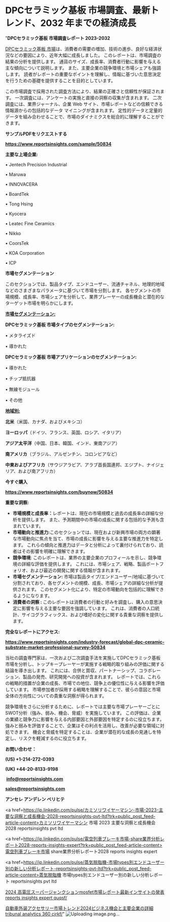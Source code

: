 # DPCセラミック基板 市場調査、最新トレンド、2032 年までの経済成長

"<strong>DPCセラミック基板 市場調査レポート 2023-2032</strong>

<a href=https://www.reportsinsights.com/sample/50834>DPCセラミック基板 市場</a>は、消費者の需要の増加、技術の進歩、良好な経済状況などの要因により、近年大幅に成長しました。 このレポートは、市場調査の結果の分析を提供します。 通貨のサイズ、成長率、消費者行動に影響を与える主な傾向について説明します。 また、主要企業の競争環境と市場シェアも強調します。 読者がレポートの重要なポイントを理解し、情報に基づいた意思決定を行うための基礎を提供することを目的としています。

この市場調査で採用された調査方法により、結果の正確さと信頼性が保証されます。 一次調査には、アンケートの実施と直接の洞察の収集が含まれます。 二次調査には、業界ジャーナル、企業 Web サイト、市場レポートなどの信頼できる情報源からの包括的なデータ マイニングが含まれます。 定性的データと定量的データを組み合わせることで、市場のダイナミクスを総合的に理解することができます。

<strong><b>サンプルPDFをリクエストする</b></strong>

<a href=https://www.reportsinsights.com/sample/50834><strong><u>https://www.reportsinsights.com/sample/50834</u></strong></a>

<strong>主要な上場企業:</strong>

• Jentech Precision Industrial

• Maruwa

• INNOVACERA

• BoardTek

• Tong Hsing

• Kyocera

• Leatec Fine Ceramics

• Nikko

• CoorsTek

• KOA Corporation

• ICP

<strong>市場セグメンテーション</strong>

このセクションでは、製品タイプ、エンドユーザー、流通チャネル、地理的地域などのさまざまなパラメータに基づいて市場を分割します。 各セグメントの市場規模、成長率、市場シェアを分析して、業界プレーヤーの成長機会と潜在的なターゲット市場を明らかにします。

<strong><u>市場セグメンテーション</u></strong><strong><u>:</u></strong>

<strong>DPCセラミック基板 市場タイプのセグメンテーション:</strong>

• メタライズド

• 導かれた

<strong>DPCセラミック基板 市場アプリケーションのセグメンテーション:</strong>

• 導かれた

• チップ抵抗器

• 無線モジュール

• その他

<strong><u>地域別</u></strong><strong><u>:</u></strong>

<strong>北米</strong>（米国、カナダ、およびメキシコ）

<strong>ヨーロッパ</strong>（ドイツ、フランス、英国、ロシア、イタリア）

<strong>アジア太平洋</strong>（中国、日本、韓国、インド、東南アジア）

<strong>南アメリカ</strong>（ブラジル、アルゼンチン、コロンビアなど）

<strong>中東およびアフリカ</strong>（サウジアラビア、アラブ首長国連邦、エジプト、ナイジェリア、および南アフリカ）

<strong>今すぐ購入</strong>

<a href=https://www.reportsinsights.com/buynow/50834><strong><u>https://www.reportsinsights.com/buynow/50834</u></strong></a>

<strong>重要な洞察:</strong>
<ul>
  <li><strong>市場規模と成長率：</strong>レポートは、現在の市場規模と過去の成長率の詳細な分析を提供します。 また、予測期間中の市場の成長に関する包括的な予測も含まれています。</li>
  <li><strong>市場動向と推進力:</strong>このセクションでは、現在および新興市場の両方の顕著な市場動向に焦点を当て、市場の成長に影響を与える主要な推進力を特定します。 これらの傾向と推進力はデータと分析によって裏付けられており、読者はその影響を明確に理解できます。</li>
  <li><strong>競争環境</strong>: このレポートは、業界の主要企業のプロフィールを示し、競争環境の詳細な評価を提供します。 これには、市場シェア、戦略、製品ポートフォリオ、および最近の開発に関する情報が含まれます。</li>
  <li><strong>市場セグメンテーション: </strong>市場は製品タイプ/エンドユーザー/地域に基づいて分割されており、各セグメントの規模、成長、市場シェアの詳細な分析が提供されます。 このセグメント化により、特定の市場動向を包括的に理解できるようになります。</li>
  <li><strong>消費者の洞察 : </strong>このレポートは消費者の行動と好みを調査し、購入の意思決定に影響を与える主要な要因を強調しています。 これは、消費者の人口統計、サイコグラフィックス、および嗜好の変化に関する貴重な洞察を提供します。</li>
</ul>
<strong>完全なレポートにアクセス:</strong>

<a href=https://www.reportsinsights.com/industry-forecast/global-dpc-ceramic-substrate-market-professional-survey-50834><strong><u><b>https://www.reportsinsights.com/industry-forecast/global-dpc-ceramic-substrate-market-professional-survey-50834</b></u></strong></a>

当社の調査専門家は、一次および二次調査手法を実施してDPCセラミック基板市場を分析し、トップキープレーヤーが実施する戦略的取り組みの評価に関する結論を導き出します。 これには、合併と買収、パートナーシップ、コラボレーション、製品の発売、研究開発への投資が含まれます。 レポートでは、これらの戦略的措置が企業の成長、市場での地位、競争上の優位性に与える影響を評価しています。 市場参加者が採用する戦略を理解することで、彼らの意図と市場全体の方向性についての貴重な洞察が得られます。

競争環境をさらに分析するために、レポートでは主要な市場プレーヤーごとにSWOT分析（強み、弱み、機会、脅威）を実施しています。 この評価は、企業の業績と競争力に影響を与える内部要因と外部要因を特定するのに役立ちます。 強みと弱みを評価することで、企業はその利点を活用し、改善が必要な領域に対処できます。 機会と脅威を特定することは、企業が潜在的な成長の見通しを特定し、リスクを軽減するのに役立ちます。

<strong>お問い合わせ：</strong>

<strong>(US) +1-214-272-0393</strong>

<strong>(UK) +44-20-8133-9198</strong>

<strong> </strong><a href=info@reportsinsights.com><strong><u>info@reportsinsights.com</u></strong></a>

<a href=sales@reportsinsights.com><strong><u>sales@reportsinsights.com</u></strong></a>

<strong>アンセレ アンデレン ベリヒテ</strong>

<a href=https://jp.linkedin.com/pulse/カミソリワイヤーマシン-市場-2023-主要な洞察と成長機会-2028-reportsinsights-pvt-ltd?trk=public_post_feed-article-content>カミソリワイヤーマシン 市場 2023 主要な洞察と成長機会 2028 reportsinsights pvt ltd</a>

<a href=https://jp.linkedin.com/pulse/電空列車ブレーキ市場-share業界分析レポート2028-reports-insights-expert?trk=public_post_feed-article-content>電空列車ブレーキ市場 share業界分析レポート2028 reports insights expert</a>

<a href=https://jp.linkedin.com/pulse/蒸気脱脂機-市場types別エンドユーザー別の新しい分析レポート-reportsinsights-pvt-ltd?trk=public_post_feed-article-content>蒸気脱脂機 市場types別エンドユーザー別の新しい分析レポート reportsinsights pvt ltd</a>

<a href=https://www.linkedin.com/pulse/2024-高電圧スーパージャンクションmosfet市場レポート最新インサイトの発表-reports-insights-expert-quqsf/>2024 高電圧スーパージャンクションmosfet市場レポート最新インサイトの発表 reports insights expert quqsf/</a>

<a href=https://www.linkedin.com/pulse/自動車外装アクセサリー市場トレンド2024ビジネス機会と主要企業の詳細-tribunal-analytics-360-cjrkf/>自動車外装アクセサリー市場トレンド2024ビジネス機会と主要企業の詳細 tribunal analytics 360 cjrkf/</a>"
![Uploading image.png…]()
